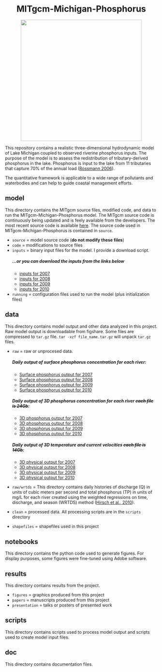 <h1 align="center"> MITgcm-Michigan-Phosphorus </h1>

<p align="center">
   <img height="400" src="https://github.com/lgloege/MITgcm-Michigan-Phosphorus/blob/master/results/figures_clean/Figure_1.png">
</p>


This repository contains a realistic three-dimensional hydrodynamic model of Lake Michigan
coupled to observed riverine phosphorus inputs. The purpose of the model is
to assess the redistribution of tributary-derived phosphorus in the lake.
Phosphorus is input to the lake from 11 tributaries that capture 70% of the annual load ([Rossmann 2006](https://www.epa.gov/sites/production/files/2015-08/documents/lmmbp-pcb-report.pdf)).

The quantitative framework is applicable to a wide range of pollutants and waterbodies and can help to guide coastal management efforts.

## model
This directory contains the MITgcm source files, modified code,
and data to run the MITgcm-Michigan-Phosphorus model.
The MITgcm source code is continuously being updated and is feely available from the developers. The most recent source code is available [here](https://github.com/MITgcm/MITgcm). The source code used in MITgcm-Michigan-Phosphorus is contained in `source`.

- `source` = model source code (**do not modify these files**)
- `code` = modifications to source files
- `inputs` = binary input files for the model. I provide a download script.
    ##### ...or you can download the inputs from the links below
    * [inputs for 2007](https://figshare.com/articles/inputs_2007_zip/7064522)
    * [inputs for 2008](https://figshare.com/articles/inputs_2008_zip/7064768)
    * [inputs for 2009](https://figshare.com/articles/inputs_2009_zip/7064759)
    * [inputs for 2010](https://figshare.com/articles/inputs_2010_zip/7064765)
- `running` = configuration files used to run the model (plus initialization files)

## data
This directory contains model output and other data analyzed in this project. Raw model output is downloadable from figshare.
Some files are compressed to `tar.gz` file. `tar -xzf file_name.tar.gz` will unpack `tar.gz` files.
- `raw` = raw or unprocesed data.
    ##### Daily output of surface phosphorus concentration for each river:
    * [Surface phosphorus output for 2007](https://figshare.com/articles/ptr_tave_0000315360_surf_nc/7040042)
    * [Surface phosphorus output for 2008](https://figshare.com/articles/ptr_tave_0000473040_surf_nc/7040048)
    * [Surface phosphorus output for 2009](https://figshare.com/articles/ptr_tave_0000631152_surf_nc/7040051)
    * [Surface phosphorus output for 2010](https://figshare.com/articles/ptr_tave_0000788832_surf_nc/7043378)

    ##### Daily output of 3D phosphorus concentration for each river ~~each file is 24Gb~~:
    * [3D phosphorus output for 2007](https://figshare.com/articles/ptr_tave_0000315360_glob_nc_tar_gz/7066520)
    * [3D phosphorus output for 2008](https://figshare.com/articles/ptr_tave_0000473040_glob_nc_tar_gz/7066538)
    * [3D phosphorus output for 2009](https://figshare.com/articles/ptr_tave_0000631152_glob_nc_tar_gz/7066553)
    * [3D phosphorus output for 2010](https://figshare.com/articles/ptr_tave_0000788832_glob_nc_tar_gz/7066571)

    ##### Daily output of 3D temperature and current velocities ~~each file is 14Gb~~:
    * [3D physical output for 2007](https://figshare.com/articles/tave_0000315360_glob_nc_tar_gz/7066583)
    * [3D physical output for 2008](https://figshare.com/articles/tave_0000473040_glob_nc_tar_gz/7066586)
    * [3D physical output for 2009](https://figshare.com/articles/tave_0000631152_glob_nc_tar_gz/7066589)
    * [3D physical output for 2010](https://figshare.com/articles/tave_0000788832_glob_nc_tar_gz/7066592)

- `raw/wrtds` = This directory contains daily histories of discharge (Q) in units of cubic meters per second and total phosphorus (TP) in units of mg/L for each river created using the weighted regressions on time, discharge, and season (WRTDS) method ([Hirsch et al., 2010](http://onlinelibrary.wiley.com/doi/10.1111/j.1752-1688.2010.00482.x/abstract)).
- `clean` = processed data. All processing scripts are in the `scripts` directory
- `shapefiles` = shapefiles used in this project

##  notebooks
This directory contains the python code used to generate figures.
For display purposes, some figures were fine-tuned using Adobe software.

##  results
This directory contains results from the project.

- `figures` = graphics produced from this project
- `papers` = manuscripts produced from this project
- `presentation` = talks or posters of presented work

## scripts
This directory contains scripts used to process model output
and scripts used to create model input files.

## doc
This directory contains documentation files.
